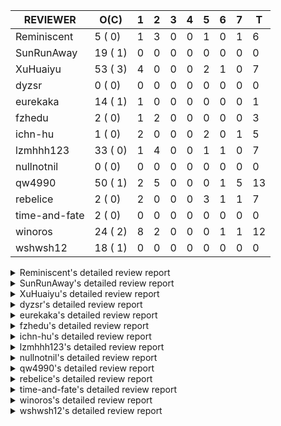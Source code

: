 |   REVIEWER    |  O(C)   | 1 | 2 | 3 | 4 | 5 | 6 | 7 | T  |
|---------------|---------|---|---|---|---|---|---|---|----|
| Reminiscent   |  5 ( 0) | 1 | 3 | 0 | 0 | 1 | 0 | 1 |  6 |
| SunRunAway    | 19 ( 1) | 0 | 0 | 0 | 0 | 0 | 0 | 0 |  0 |
| XuHuaiyu      | 53 ( 3) | 4 | 0 | 0 | 0 | 2 | 1 | 0 |  7 |
| dyzsr         |  0 ( 0) | 0 | 0 | 0 | 0 | 0 | 0 | 0 |  0 |
| eurekaka      | 14 ( 1) | 1 | 0 | 0 | 0 | 0 | 0 | 0 |  1 |
| fzhedu        |  2 ( 0) | 1 | 2 | 0 | 0 | 0 | 0 | 0 |  3 |
| ichn-hu       |  1 ( 0) | 2 | 0 | 0 | 0 | 2 | 0 | 1 |  5 |
| lzmhhh123     | 33 ( 0) | 1 | 4 | 0 | 0 | 1 | 1 | 0 |  7 |
| nullnotnil    |  0 ( 0) | 0 | 0 | 0 | 0 | 0 | 0 | 0 |  0 |
| qw4990        | 50 ( 1) | 2 | 5 | 0 | 0 | 0 | 1 | 5 | 13 |
| rebelice      |  2 ( 0) | 2 | 0 | 0 | 0 | 3 | 1 | 1 |  7 |
| time-and-fate |  2 ( 0) | 0 | 0 | 0 | 0 | 0 | 0 | 0 |  0 |
| winoros       | 24 ( 2) | 8 | 2 | 0 | 0 | 0 | 1 | 1 | 12 |
| wshwsh12      | 18 ( 1) | 0 | 0 | 0 | 0 | 0 | 0 | 0 |  0 |


<details> 
  <summary>Reminiscent's detailed review report</summary> 

## To Be Reviewed

|    REPO    |                                                                        PR                                                                        | C | LASTED |
|------------|--------------------------------------------------------------------------------------------------------------------------------------------------|---|--------|
| tidb/21896 | [planner: fix union doesn't handle collate correctly (#21854)](https://github.com/pingcap/tidb/pull/21896)                                       |   | 71d19h |
| tidb/22354 | [planner: do not cache prepared plan if optimization depends on mutable constant (#22349)](https://github.com/pingcap/tidb/pull/22354)           |   | 49d23h |
| tidb/22918 | [sessionctx: add optimization-time and wait-TS-time into the slow log (#17869)](https://github.com/pingcap/tidb/pull/22918)                      |   | 6d16h  |
| tidb/22938 | [planner: fix range partition prune bug for IN expr (#22894)](https://github.com/pingcap/tidb/pull/22938)                                        |   | 5d18h  |
| tidb/23050 | [statistics: forbid global-stats in stats-ver1 and make analyze options take effect in global-stats](https://github.com/pingcap/tidb/pull/23050) |   | 17h    |


## Reviewed in Last 7 Days

|    REPO     |                                                              PR                                                               | C | D |   R    |
|-------------|-------------------------------------------------------------------------------------------------------------------------------|---|---|--------|
| tidb/23023  | [statistics: support dropping partition/global level statistics](https://github.com/pingcap/tidb/pull/23023)                  |   | 1 | 1d0h   |
| parser/1177 | [statistics: add a new syntax to support dropping statistics of partitions](https://github.com/pingcap/parser/pull/1177)      |   | 2 | 0h     |
| tidb/22625  | [planner, statistics: allow (auto) analyze single partition in dynamic-only mode](https://github.com/pingcap/tidb/pull/22625) |   | 2 | 30d20h |
| tidb/23016  | [statistics: add static partition prune mode checks](https://github.com/pingcap/tidb/pull/23016)                              |   | 2 | 2h     |
| tidb/22948  | [statistics: add more tests to check accurateness of global-stats](https://github.com/pingcap/tidb/pull/22948)                |   | 5 | 17h    |
| tidb/22911  | [statistics: make dump/load/show-stats be compatible with global-stats](https://github.com/pingcap/tidb/pull/22911)           |   | 7 | 1h     |


</details> 


<details> 
  <summary>SunRunAway's detailed review report</summary> 

## To Be Reviewed

|    REPO    |                                                                  PR                                                                   | C | LASTED  |
|------------|---------------------------------------------------------------------------------------------------------------------------------------|---|---------|
| tidb/19178 | [executor: Refactor probe channel](https://github.com/pingcap/tidb/pull/19178)                                                        |   | 201d16h |
| tidb/19347 | [executor: support new syntax `create/drop binding for digest` for tidb dashboard usage](https://github.com/pingcap/tidb/pull/19347)  |   | 193d23h |
| tidb/19807 | [executor: parallel evaluation for hash aggregate distinct](https://github.com/pingcap/tidb/pull/19807)                               |   | 179d10h |
| tidb/19900 | [executor: enable inline projection for sort&topN](https://github.com/pingcap/tidb/pull/19900)                                        | Y | 174d18h |
| tidb/20140 | [expressions: Support `bin-to-uuid` and `uuid-to-bin`](https://github.com/pingcap/tidb/pull/20140)                                    |   | 161d22h |
| tidb/20220 | [*: new secondary index value format](https://github.com/pingcap/tidb/pull/20220)                                                     |   | 158d16h |
| tidb/20765 | [planner: support stable result mode](https://github.com/pingcap/tidb/pull/20765)                                                     |   | 120d17h |
| tidb/21207 | [planner: fix the inappropriate out-of-range range estimation rule](https://github.com/pingcap/tidb/pull/21207)                       |   | 99d19h  |
| tidb/21277 | [executor: fix split table with large integers](https://github.com/pingcap/tidb/pull/21277)                                           |   | 97d19h  |
| tidb/21834 | [planner: enhanced index range calculation plan](https://github.com/pingcap/tidb/pull/21834)                                          |   | 76d18h  |
| tidb/21876 | [planner: bypass the DNF restriction if index merge hint is specified (#20799)](https://github.com/pingcap/tidb/pull/21876)           |   | 74d19h  |
| tidb/21878 | [planner: do not push down lock to pointGet/bacthPointGet when selection exists](https://github.com/pingcap/tidb/pull/21878)          |   | 74d18h  |
| tidb/21956 | [planner/preprocessor: disallow into-outfile clause in some place](https://github.com/pingcap/tidb/pull/21956)                        |   | 69d23h  |
| tidb/22026 | [expression: separated arithmeticPlusIntSig](https://github.com/pingcap/tidb/pull/22026)                                              |   | 67d20h  |
| tidb/22114 | [test: fix globalkilltest (#21987)](https://github.com/pingcap/tidb/pull/22114)                                                       |   | 62d12h  |
| tidb/22181 | [planner, expression: fix error when using IN combined with subquery (#22080)](https://github.com/pingcap/tidb/pull/22181)            |   | 56d17h  |
| tidb/22217 | [*: rewrite origin SQL with default DB for SQL bindings (#21275)](https://github.com/pingcap/tidb/pull/22217)                         |   | 55d17h  |
| tidb/22365 | [planner: check index valid while forUpdateRead (#22152)](https://github.com/pingcap/tidb/pull/22365)                                 |   | 49d19h  |
| tidb/22379 | [[experiment] executor: allow aggregation to spill disk when running out of memory quota](https://github.com/pingcap/tidb/pull/22379) |   | 48d19h  |


## Reviewed in Last 7 Days

| REPO | PR | C | D | R |
|------|----|---|---|---|


</details> 


<details> 
  <summary>XuHuaiyu's detailed review report</summary> 

## To Be Reviewed

|     REPO     |                                                                              PR                                                                              | C | LASTED  |
|--------------|--------------------------------------------------------------------------------------------------------------------------------------------------------------|---|---------|
| docs-cn/5619 | [Update data-type-date-and-time.md](https://github.com/pingcap/docs-cn/pull/5619)                                                                            |   | 4d15h   |
| tidb/19900   | [executor: enable inline projection for sort&topN](https://github.com/pingcap/tidb/pull/19900)                                                               | Y | 174d18h |
| docs-cn/5620 | [Add details for Hexadecimal Literals](https://github.com/pingcap/docs-cn/pull/5620)                                                                         |   | 4d15h   |
| tidb/19957   | [executor: add builtin aggregate function `json_arrayagg`](https://github.com/pingcap/tidb/pull/19957)                                                       | Y | 172d13h |
| tidb/20040   | [planner, expression: take NullFlag into consideration when optimize the `int non-const` <cmp > `non-int const`](https://github.com/pingcap/tidb/pull/20040) | Y | 167d13h |
| tidb/20140   | [expressions: Support `bin-to-uuid` and `uuid-to-bin`](https://github.com/pingcap/tidb/pull/20140)                                                           |   | 161d22h |
| tidb/20311   | [expression: fix overflow error when convert bit to int64 (#20266)](https://github.com/pingcap/tidb/pull/20311)                                              |   | 153d21h |
| tidb/20790   | [collation: add pinyin collation for chinese charset support](https://github.com/pingcap/tidb/pull/20790)                                                    |   | 119d20h |
| tidb/20905   | [planner: fix statement-optimize not work in `TryFastPlan`](https://github.com/pingcap/tidb/pull/20905)                                                      |   | 116d17h |
| tidb/20972   | [expression: POC implementation of Vitess hashing algorithm.](https://github.com/pingcap/tidb/pull/20972)                                                    |   | 112d0h  |
| tidb/21064   | [planner, executor: fix cast not check error](https://github.com/pingcap/tidb/pull/21064)                                                                    |   | 107d8h  |
| tidb/21149   | [executor:Add runtime stat for IndexMergeReaderExecutor (#20653)](https://github.com/pingcap/tidb/pull/21149)                                                |   | 103d14h |
| tidb/21228   | [executor: return the result immediately when combining LIMIT row_count with DISTINCT](https://github.com/pingcap/tidb/pull/21228)                           |   | 99d13h  |
| tidb/21304   | [executor: Add the HashAggExec runtime information (#20577)](https://github.com/pingcap/tidb/pull/21304)                                                     |   | 97d12h  |
| tidb/21334   | [*: make rollback work on user-defined variables](https://github.com/pingcap/tidb/pull/21334)                                                                |   | 96d14h  |
| tidb/21340   | [executor: initialize expensive query handler on domain creation](https://github.com/pingcap/tidb/pull/21340)                                                |   | 95d23h  |
| tidb/21476   | [planner: check for decimal format in cast expr (#20836)](https://github.com/pingcap/tidb/pull/21476)                                                        |   | 89d15h  |
| tidb/21536   | [executor: add slow-log file meta cache to avoid repeat read file meta information](https://github.com/pingcap/tidb/pull/21536)                              |   | 85d14h  |
| tidb/21564   | [ddl: fix Incorrect behavior of NO_ZERO_DATE when altering table](https://github.com/pingcap/tidb/pull/21564)                                                |   | 84d15h  |
| tidb/21853   | [expression: fix compatibility behaviors in time_format with MySQL (#21559)](https://github.com/pingcap/tidb/pull/21853)                                     |   | 75d18h  |
| tidb/21896   | [planner: fix union doesn't handle collate correctly (#21854)](https://github.com/pingcap/tidb/pull/21896)                                                   |   | 71d19h  |
| tidb/22131   | [privilege: remove leading and trailing space when create user and role](https://github.com/pingcap/tidb/pull/22131)                                         |   | 61d19h  |
| tidb/22149   | [session: set process info before building plan (#22101)](https://github.com/pingcap/tidb/pull/22149)                                                        |   | 57d19h  |
| tidb/22163   | [expression: separated arithmeticMinusIntSig](https://github.com/pingcap/tidb/pull/22163)                                                                    |   | 57d13h  |
| tidb/22186   | [executor: fix select into outfile with year type column has no data (#22175)](https://github.com/pingcap/tidb/pull/22186)                                   |   | 56d16h  |
| tidb/22294   | [planner, table: optimize the list partition pruner for range query](https://github.com/pingcap/tidb/pull/22294)                                             |   | 53d20h  |
| tidb/22307   | [ddl: fix update can see columns not public](https://github.com/pingcap/tidb/pull/22307)                                                                     |   | 53d15h  |
| tidb/22381   | [planner: check schema stale for plan cache when forUpdateRead](https://github.com/pingcap/tidb/pull/22381)                                                  |   | 48d14h  |
| tidb/22616   | [expression: from_unixtime accept 64-bit integers](https://github.com/pingcap/tidb/pull/22616)                                                               |   | 32d23h  |
| tidb/22617   | [metrics: fix wrong bucket name of coprocessor cache (#22454)](https://github.com/pingcap/tidb/pull/22617)                                                   |   | 32d23h  |
| tidb/22624   | [ planner: not pruning column used by union scan condition (#21640)](https://github.com/pingcap/tidb/pull/22624)                                             |   | 32d16h  |
| tidb/22631   | [executor: refine window processor](https://github.com/pingcap/tidb/pull/22631)                                                                              |   | 30d22h  |
| tidb/22640   | [*: refactor ExecuteInternal to return single resultset (#22546)](https://github.com/pingcap/tidb/pull/22640)                                                |   | 29d20h  |
| tidb/22696   | [expression: enable arithmetic Mod push down](https://github.com/pingcap/tidb/pull/22696)                                                                    |   | 27d17h  |
| tidb/22711   | [executor: Fix inline schema name](https://github.com/pingcap/tidb/pull/22711)                                                                               |   | 27d11h  |
| tidb/22722   | [planner, errno: make error code of ErrMixOfGroupFuncAndFields consistent with MySQL](https://github.com/pingcap/tidb/pull/22722)                            |   | 26d20h  |
| tidb/22736   | [executor: fix load data losing connection when batch_dml_size is set (#22724)](https://github.com/pingcap/tidb/pull/22736)                                  |   | 25d23h  |
| tidb/22786   | [config: deprecate some configs of `tikv-client.copr-cache`](https://github.com/pingcap/tidb/pull/22786)                                                     |   | 12d18h  |
| tidb/22814   | [expression: fix enum and set type expression in where clause (#22785)](https://github.com/pingcap/tidb/pull/22814)                                          |   | 11d19h  |
| tidb/22815   | [expression: fix enum and set type expression in where clause (#22785)](https://github.com/pingcap/tidb/pull/22815)                                          |   | 11d19h  |
| tidb/22832   | [expression: push down EXTRACT to TiFlash](https://github.com/pingcap/tidb/pull/22832)                                                                       |   | 11d1h   |
| tidb/22844   | [expression: do not adjust int when it is null and compared year (#22821)](https://github.com/pingcap/tidb/pull/22844)                                       |   | 10d19h  |
| tidb/22886   | [*: rename tidb_enable_tiflash_fallback_tikv to tidb_enable_engine_fallback](https://github.com/pingcap/tidb/pull/22886)                                     |   | 7d19h   |
| tidb/22914   | [partition: fix hash partition with not between condition get wrong result](https://github.com/pingcap/tidb/pull/22914)                                      |   | 6d17h   |
| tidb/22965   | [executor: introduce setWithMemoryUsage to track set memory in AggExec.](https://github.com/pingcap/tidb/pull/22965)                                         |   | 4d22h   |
| tidb/22971   | [Privileges: fix delete privilege check wrongly](https://github.com/pingcap/tidb/pull/22971)                                                                 |   | 4d19h   |
| tidb/22976   | [kv/union_store:remove tableinfo from union_store](https://github.com/pingcap/tidb/pull/22976)                                                               |   | 4d17h   |
| tidb/22989   | [distsql: fix err check](https://github.com/pingcap/tidb/pull/22989)                                                                                         |   | 3d0h    |
| tidb/22992   | [expression: fix err check](https://github.com/pingcap/tidb/pull/22992)                                                                                      |   | 3d0h    |
| tidb/23012   | [WIP: executor: fix affected rows of creating database and dropping database](https://github.com/pingcap/tidb/pull/23012)                                    |   | 2d16h   |
| tidb/23026   | [ddl: fix the create view clause will be restored with charset prefix](https://github.com/pingcap/tidb/pull/23026)                                           |   | 1d17h   |
| tidb/23045   | [*: fix a bug that collation is not handle for text type](https://github.com/pingcap/tidb/pull/23045)                                                        |   | 19h     |
| tidb/23056   | [MPP: Kill mpp queries](https://github.com/pingcap/tidb/pull/23056)                                                                                          |   | 12h     |


## Reviewed in Last 7 Days

|    REPO    |                                                       PR                                                        | C | D |   R    |
|------------|-----------------------------------------------------------------------------------------------------------------|---|---|--------|
| tidb/23024 | [executor: make the memory tracker of Jsonobjectagg more accurate](https://github.com/pingcap/tidb/pull/23024)  |   | 1 | 1d15h  |
| tidb/23034 | [executor: make the memory tracker of groupConcat more accurate.](https://github.com/pingcap/tidb/pull/23034)   |   | 1 | 1d13h  |
| tidb/22962 | [executor: track partialResultMap in unparalleled aggreagte.](https://github.com/pingcap/tidb/pull/22962)       |   | 1 | 4d3h   |
| tidb/22903 | [docs/design: update template](https://github.com/pingcap/tidb/pull/22903)                                      |   | 1 | 6d15h  |
| tidb/22507 | [types: fix the bug about the wrong query result for decimal type ](https://github.com/pingcap/tidb/pull/22507) |   | 5 | 32d3h  |
| tidb/22426 | [expression: fix bugs in builtinfunction ArithmeticMinusInt logic](https://github.com/pingcap/tidb/pull/22426)  |   | 5 | 38d17h |
| tidb/22912 | [executor: reduce useless memory allocation in min/max aggregate](https://github.com/pingcap/tidb/pull/22912)   |   | 6 | 20h    |


</details> 


<details> 
  <summary>dyzsr's detailed review report</summary> 

## To Be Reviewed

| REPO | PR | C | LASTED |
|------|----|---|--------|


## Reviewed in Last 7 Days

| REPO | PR | C | D | R |
|------|----|---|---|---|


</details> 


<details> 
  <summary>eurekaka's detailed review report</summary> 

## To Be Reviewed

|    REPO    |                                                                   PR                                                                   | C | LASTED  |
|------------|----------------------------------------------------------------------------------------------------------------------------------------|---|---------|
| tidb/19347 | [executor: support new syntax `create/drop binding for digest` for tidb dashboard usage](https://github.com/pingcap/tidb/pull/19347)   |   | 193d23h |
| tidb/20877 | [statistics: collect index usage information](https://github.com/pingcap/tidb/pull/20877)                                              |   | 117d16h |
| tidb/21444 | [planner: ignore anonymous index while tiflash replica is available](https://github.com/pingcap/tidb/pull/21444)                       |   | 90d12h  |
| tidb/21994 | [range: fix overflow value access index ](https://github.com/pingcap/tidb/pull/21994)                                                  |   | 68d22h  |
| tidb/22342 | [session: fix two cases when updating bind info (#22338)](https://github.com/pingcap/tidb/pull/22342)                                  |   | 50d18h  |
| tidb/22354 | [planner: do not cache prepared plan if optimization depends on mutable constant (#22349)](https://github.com/pingcap/tidb/pull/22354) |   | 49d23h  |
| tidb/22369 | [session: fix the duplicate binding case when updating bind info (#22367)](https://github.com/pingcap/tidb/pull/22369)                 |   | 49d17h  |
| tidb/22416 | [core: fix subQuery at projection in only_full_group](https://github.com/pingcap/tidb/pull/22416)                                      | Y | 45d11h  |
| tidb/22559 | [planner: split test data from test cases in cbo_test.go](https://github.com/pingcap/tidb/pull/22559)                                  |   | 34d19h  |
| tidb/22733 | [bindinfo: use new sql apis (#22653)](https://github.com/pingcap/tidb/pull/22733)                                                      |   | 26d15h  |
| tidb/22778 | [*: add support for dynamic privileges](https://github.com/pingcap/tidb/pull/22778)                                                    |   | 14d7h   |
| tidb/22953 | [planner: fix query range partition table got wrong result and TiDB panic](https://github.com/pingcap/tidb/pull/22953)                 |   | 5d14h   |
| tidb/22985 | [bindinfo: fix error check](https://github.com/pingcap/tidb/pull/22985)                                                                |   | 3d1h    |
| tidb/23041 | [util: remove unused code](https://github.com/pingcap/tidb/pull/23041)                                                                 |   | 1d9h    |


## Reviewed in Last 7 Days

|    REPO    |                                                             PR                                                             | C | D | R  |
|------------|----------------------------------------------------------------------------------------------------------------------------|---|---|----|
| tidb/23047 | [planner, expression: fix error when using IN combined with subquery (#22080)](https://github.com/pingcap/tidb/pull/23047) |   | 1 | 0h |


</details> 


<details> 
  <summary>fzhedu's detailed review report</summary> 

## To Be Reviewed

|    REPO    |                                                  PR                                                   | C | LASTED |
|------------|-------------------------------------------------------------------------------------------------------|---|--------|
| tidb/22662 | [planner/core: let mpp support partition tables](https://github.com/pingcap/tidb/pull/22662)          |   | 28d18h |
| tidb/22845 | [planner: fix bug of mpp wrongly set schema of exchanger](https://github.com/pingcap/tidb/pull/22845) |   | 10d17h |


## Reviewed in Last 7 Days

|    REPO    |                                                                  PR                                                                   | C | D |   R   |
|------------|---------------------------------------------------------------------------------------------------------------------------------------|---|---|-------|
| tidb/22803 | [store/mockstore/unistore: refine and add more mpp tests](https://github.com/pingcap/tidb/pull/22803)                                 |   | 1 | 11d9h |
| tics/1342  | [Add background task to detect && cancel hanging MPP query](https://github.com/pingcap/tics/pull/1342)                                |   | 2 | 48d2h |
| tidb/23020 | [expression: Add warning info for exprs that can not be pushed to storage layer (#22713)](https://github.com/pingcap/tidb/pull/23020) |   | 2 | 0h    |


</details> 


<details> 
  <summary>ichn-hu's detailed review report</summary> 

## To Be Reviewed

|    REPO    |                                                            PR                                                            | C | LASTED |
|------------|--------------------------------------------------------------------------------------------------------------------------|---|--------|
| tidb/21853 | [expression: fix compatibility behaviors in time_format with MySQL (#21559)](https://github.com/pingcap/tidb/pull/21853) |   | 75d18h |


## Reviewed in Last 7 Days

|    REPO    |                                                          PR                                                          | C | D |  R   |
|------------|----------------------------------------------------------------------------------------------------------------------|---|---|------|
| tidb/23034 | [executor: make the memory tracker of groupConcat more accurate.](https://github.com/pingcap/tidb/pull/23034)        |   | 1 | 23h  |
| tidb/23024 | [executor: make the memory tracker of Jsonobjectagg more accurate](https://github.com/pingcap/tidb/pull/23024)       |   | 1 | 1d1h |
| tidb/22965 | [executor: introduce setWithMemoryUsage to track set memory in AggExec.](https://github.com/pingcap/tidb/pull/22965) |   | 5 | 5h   |
| tidb/22962 | [executor: track partialResultMap in unparalleled aggreagte.](https://github.com/pingcap/tidb/pull/22962)            |   | 5 | 5h   |
| tidb/22912 | [executor: reduce useless memory allocation in min/max aggregate](https://github.com/pingcap/tidb/pull/22912)        |   | 7 | 3h   |


</details> 


<details> 
  <summary>lzmhhh123's detailed review report</summary> 

## To Be Reviewed

|    REPO    |                                                                             PR                                                                              | C | LASTED  |
|------------|-------------------------------------------------------------------------------------------------------------------------------------------------------------|---|---------|
| tidb/19347 | [executor: support new syntax `create/drop binding for digest` for tidb dashboard usage](https://github.com/pingcap/tidb/pull/19347)                        |   | 193d23h |
| tidb/20444 | [expression: add json_merge_patch](https://github.com/pingcap/tidb/pull/20444)                                                                              |   | 139d21h |
| tidb/20465 | [expression: add uuidShortFunction](https://github.com/pingcap/tidb/pull/20465)                                                                             |   | 138d19h |
| tidb/20642 | [executor: modify admin executors to support partitioned table with global index](https://github.com/pingcap/tidb/pull/20642)                               |   | 127d15h |
| tidb/20903 | [planner: fix confused and unnecessary double-projection in plans.](https://github.com/pingcap/tidb/pull/20903)                                             |   | 116d17h |
| tidb/21018 | [planner: don't push down null sensitive join conditions (#19620)](https://github.com/pingcap/tidb/pull/21018)                                              |   | 110d16h |
| tidb/21195 | [brie: integrate lightning to suport IMPORT statement](https://github.com/pingcap/tidb/pull/21195)                                                          |   | 99d22h  |
| tidb/21334 | [*: make rollback work on user-defined variables](https://github.com/pingcap/tidb/pull/21334)                                                               |   | 96d14h  |
| tidb/21347 | [session: make rollback work on global variables](https://github.com/pingcap/tidb/pull/21347)                                                               |   | 95d19h  |
| tidb/21401 | [expression: incompatibility with MySQL for ADDTIME()](https://github.com/pingcap/tidb/pull/21401)                                                          |   | 92d11h  |
| tidb/21444 | [planner: ignore anonymous index while tiflash replica is available](https://github.com/pingcap/tidb/pull/21444)                                            |   | 90d12h  |
| tidb/21487 | [*: ensure TABLE statement works](https://github.com/pingcap/tidb/pull/21487)                                                                               |   | 89d4h   |
| tidb/21641 | [executor: Fix pessimistic lock doesn't work on the partition table for subquery/joins](https://github.com/pingcap/tidb/pull/21641)                         |   | 82d18h  |
| tidb/21651 | [planner: allow filter condition pushing down to IndexScan for prefix index](https://github.com/pingcap/tidb/pull/21651)                                    |   | 82d13h  |
| tidb/22126 | [*: add `sys` schema, `sys.SCHEMA_UNUSED_INDEXES` view and `sys.SCHEMA_INDEX_USAGE` view](https://github.com/pingcap/tidb/pull/22126)                       |   | 61d19h  |
| tidb/22149 | [session: set process info before building plan (#22101)](https://github.com/pingcap/tidb/pull/22149)                                                       |   | 57d19h  |
| tidb/22188 | [planner: do not use indexMerge when the path only use a single index (#22168)](https://github.com/pingcap/tidb/pull/22188)                                 |   | 56d13h  |
| tidb/22361 | [table: fix insert into _tidb_rowid panic and rebase it if needed (#22062)](https://github.com/pingcap/tidb/pull/22361)                                     |   | 49d20h  |
| tidb/22372 | [executor: fix SelectForUpdate in decorrelated subquery under pessimistic mode](https://github.com/pingcap/tidb/pull/22372)                                 |   | 49d9h   |
| tidb/22478 | [planner, executor: fix query partition table with global unique index get wrong result](https://github.com/pingcap/tidb/pull/22478)                        |   | 40d13h  |
| tidb/22631 | [executor: refine window processor](https://github.com/pingcap/tidb/pull/22631)                                                                             |   | 30d22h  |
| tidb/22662 | [planner/core: let mpp support partition tables](https://github.com/pingcap/tidb/pull/22662)                                                                |   | 28d18h  |
| tidb/22699 | [brie: add error info column and history backup/restore info in sql](https://github.com/pingcap/tidb/pull/22699)                                            |   | 27d16h  |
| tidb/22714 | [executor: add close recordSet in executor](https://github.com/pingcap/tidb/pull/22714)                                                                     |   | 26d23h  |
| tidb/22812 | [ executor: add new format specifier(%# %@ %.) for str_to_date expression (#22790)](https://github.com/pingcap/tidb/pull/22812)                             |   | 11d19h  |
| tidb/22834 | [executor, server: load_data.go is changed and add unit test](https://github.com/pingcap/tidb/pull/22834)                                                   |   | 11d0h   |
| tidb/22857 | [store: move mockstore/mocktikv to tikv/mockstore/mocktikv](https://github.com/pingcap/tidb/pull/22857)                                                     |   | 9d20h   |
| tidb/22910 | [util: optimize the performance of restore with db](https://github.com/pingcap/tidb/pull/22910)                                                             |   | 6d19h   |
| tidb/22974 | [parser: update parser to fix sql restore bug used in create view](https://github.com/pingcap/tidb/pull/22974)                                              |   | 4d17h   |
| tidb/22992 | [expression: fix err check](https://github.com/pingcap/tidb/pull/22992)                                                                                     |   | 3d0h    |
| tidb/23001 | [statistics: fix err check](https://github.com/pingcap/tidb/pull/23001)                                                                                     |   | 3d0h    |
| tidb/23022 | [executor: create PipelinedWindowExec based on current implementation and modify the windowProcessor interface](https://github.com/pingcap/tidb/pull/23022) |   | 1d18h   |
| tidb/23049 | [statistics: add more test cases for global-level stats](https://github.com/pingcap/tidb/pull/23049)                                                        |   | 18h     |


## Reviewed in Last 7 Days

|     REPO     |                                                                PR                                                                | C | D |   R   |
|--------------|----------------------------------------------------------------------------------------------------------------------------------|---|---|-------|
| tidb/22965   | [executor: introduce setWithMemoryUsage to track set memory in AggExec.](https://github.com/pingcap/tidb/pull/22965)             |   | 1 | 4d6h  |
| tidb/22980   | [planner: choose non-prefix column when both index key and handle have the same one](https://github.com/pingcap/tidb/pull/22980) |   | 2 | 2d18h |
| docs-cn/5561 | [Add sql optimization-related docs to toc](https://github.com/pingcap/docs-cn/pull/5561)                                         |   | 2 | 6d20h |
| tidb/22991   | [executor: fix err check](https://github.com/pingcap/tidb/pull/22991)                                                            |   | 2 | 1d5h  |
| tidb/22940   | [planner: enable column pruning for common handle](https://github.com/pingcap/tidb/pull/22940)                                   |   | 2 | 3d22h |
| tidb/22959   | [planner, executor: reset NotNullFlag when merge schema for join (#22955)](https://github.com/pingcap/tidb/pull/22959)           |   | 5 | 11h   |
| tidb/22955   | [planner, executor: reset NotNullFlag when merge schema for join](https://github.com/pingcap/tidb/pull/22955)                    |   | 6 | 0h    |


</details> 


<details> 
  <summary>nullnotnil's detailed review report</summary> 

## To Be Reviewed

| REPO | PR | C | LASTED |
|------|----|---|--------|


## Reviewed in Last 7 Days

| REPO | PR | C | D | R |
|------|----|---|---|---|


</details> 


<details> 
  <summary>qw4990's detailed review report</summary> 

## To Be Reviewed

|     REPO     |                                                                             PR                                                                              | C | LASTED  |
|--------------|-------------------------------------------------------------------------------------------------------------------------------------------------------------|---|---------|
| docs-cn/5484 | [system variable: add tidb_enable_engine_fallback](https://github.com/pingcap/docs-cn/pull/5484)                                                            |   | 27d17h  |
| tidb/19029   | [types: fix unexpected NOT_NULL flags](https://github.com/pingcap/tidb/pull/19029)                                                                          |   | 208d22h |
| docs-cn/5561 | [Add sql optimization-related docs to toc](https://github.com/pingcap/docs-cn/pull/5561)                                                                    |   | 8d15h   |
| tidb/20708   | [*: separate auto_increment ID allocator from _tidb_rowid allocator](https://github.com/pingcap/tidb/pull/20708)                                            |   | 124d20h |
| tidb/20969   | [executor: Improve the performance of appending not fixed columns](https://github.com/pingcap/tidb/pull/20969)                                              |   | 112d9h  |
| tidb/20972   | [expression: POC implementation of Vitess hashing algorithm.](https://github.com/pingcap/tidb/pull/20972)                                                   |   | 112d0h  |
| tidb/21018   | [planner: don't push down null sensitive join conditions (#19620)](https://github.com/pingcap/tidb/pull/21018)                                              |   | 110d16h |
| tidb/21149   | [executor:Add runtime stat for IndexMergeReaderExecutor (#20653)](https://github.com/pingcap/tidb/pull/21149)                                               |   | 103d14h |
| tidb/21304   | [executor: Add the HashAggExec runtime information (#20577)](https://github.com/pingcap/tidb/pull/21304)                                                    |   | 97d12h  |
| tidb/21318   | [planner, expression: use the range of column types to simplify expressions](https://github.com/pingcap/tidb/pull/21318)                                    |   | 96d18h  |
| tidb/21401   | [expression: incompatibility with MySQL for ADDTIME()](https://github.com/pingcap/tidb/pull/21401)                                                          |   | 92d11h  |
| tidb/21476   | [planner: check for decimal format in cast expr (#20836)](https://github.com/pingcap/tidb/pull/21476)                                                       |   | 89d15h  |
| tidb/21508   | [execution: fix dayofweek('0000-00-00') behavior](https://github.com/pingcap/tidb/pull/21508)                                                               |   | 88d9h   |
| tidb/21876   | [planner: bypass the DNF restriction if index merge hint is specified (#20799)](https://github.com/pingcap/tidb/pull/21876)                                 |   | 74d19h  |
| tidb/21887   | [types: support %X %V %W formats for STR_TO_DATE()](https://github.com/pingcap/tidb/pull/21887)                                                             |   | 73d11h  |
| tidb/21930   | [planner: propagate NDV of column groups across plan nodes (#17854)](https://github.com/pingcap/tidb/pull/21930)                                            |   | 70d18h  |
| tidb/21954   | [planner/cascades: add rule `PushSelDownApply`](https://github.com/pingcap/tidb/pull/21954)                                                                 |   | 69d23h  |
| tidb/22090   | [planner: push aggregation operators down to projection and union by default](https://github.com/pingcap/tidb/pull/22090)                                   |   | 62d22h  |
| tidb/22146   | [executor: forbid SFU on view](https://github.com/pingcap/tidb/pull/22146)                                                                                  |   | 57d21h  |
| tidb/22217   | [*: rewrite origin SQL with default DB for SQL bindings (#21275)](https://github.com/pingcap/tidb/pull/22217)                                               |   | 55d17h  |
| tidb/22234   | [executor, planner: ON DUPLICATE UPDATE can refer to un-project col (#14412)](https://github.com/pingcap/tidb/pull/22234)                                   |   | 55d15h  |
| tidb/22261   | [time: fix parse datetime won't truncate the reluctant string (#22232)](https://github.com/pingcap/tidb/pull/22261)                                         |   | 54d19h  |
| tidb/22307   | [ddl: fix update can see columns not public](https://github.com/pingcap/tidb/pull/22307)                                                                    |   | 53d15h  |
| tidb/22342   | [session: fix two cases when updating bind info (#22338)](https://github.com/pingcap/tidb/pull/22342)                                                       |   | 50d18h  |
| tidb/22369   | [session: fix the duplicate binding case when updating bind info (#22367)](https://github.com/pingcap/tidb/pull/22369)                                      |   | 49d17h  |
| tidb/22374   | [expression: separated arithmeticIntDivideSig](https://github.com/pingcap/tidb/pull/22374)                                                                  |   | 49d0h   |
| tidb/22415   | [ddl: refactor placement package](https://github.com/pingcap/tidb/pull/22415)                                                                               |   | 45d17h  |
| tidb/22471   | [ddl, executor: fix creating unique index without partition column error when enable-global-index is true](https://github.com/pingcap/tidb/pull/22471)      |   | 40d17h  |
| tidb/22507   | [types: fix the bug about the wrong query result for decimal type ](https://github.com/pingcap/tidb/pull/22507)                                             |   | 36d23h  |
| tidb/22541   | [expression: Support builtin function SOUNDEX](https://github.com/pingcap/tidb/pull/22541)                                                                  |   | 35d9h   |
| tidb/22559   | [planner: split test data from test cases in cbo_test.go](https://github.com/pingcap/tidb/pull/22559)                                                       |   | 34d19h  |
| tidb/22565   | [statistics: fix panic occurs when stats cache inconsistency (#22465)](https://github.com/pingcap/tidb/pull/22565)                                          | Y | 34d17h  |
| tidb/22733   | [bindinfo: use new sql apis (#22653)](https://github.com/pingcap/tidb/pull/22733)                                                                           |   | 26d15h  |
| tidb/22760   | [expression: fix wrong error info](https://github.com/pingcap/tidb/pull/22760)                                                                              |   | 23d0h   |
| tidb/22778   | [*: add support for dynamic privileges](https://github.com/pingcap/tidb/pull/22778)                                                                         |   | 14d7h   |
| tidb/22814   | [expression: fix enum and set type expression in where clause (#22785)](https://github.com/pingcap/tidb/pull/22814)                                         |   | 11d19h  |
| tidb/22815   | [expression: fix enum and set type expression in where clause (#22785)](https://github.com/pingcap/tidb/pull/22815)                                         |   | 11d19h  |
| tidb/22862   | [brie: fix the problem that ddl restored by BR via SQL is not replicated to downstream](https://github.com/pingcap/tidb/pull/22862)                         |   | 8d22h   |
| tidb/22869   | [executor: fix cast function will ignore tht error for point-get key construction](https://github.com/pingcap/tidb/pull/22869)                              |   | 8d16h   |
| tidb/22886   | [*: rename tidb_enable_tiflash_fallback_tikv to tidb_enable_engine_fallback](https://github.com/pingcap/tidb/pull/22886)                                    |   | 7d19h   |
| tidb/22915   | [planner: build correct MaxOneRow info from multi-column conditions](https://github.com/pingcap/tidb/pull/22915)                                            |   | 6d17h   |
| tidb/22923   | [expression: correct constant propagation for collation (#22666)](https://github.com/pingcap/tidb/pull/22923)                                               |   | 6d14h   |
| tidb/22924   | [planner: fix wrong index merge selection (#22825)](https://github.com/pingcap/tidb/pull/22924)                                                             |   | 6d13h   |
| tidb/22926   | [expression: add overflow check in multiplyInt](https://github.com/pingcap/tidb/pull/22926)                                                                 |   | 6d13h   |
| tidb/22938   | [planner: fix range partition prune bug for IN expr (#22894)](https://github.com/pingcap/tidb/pull/22938)                                                   |   | 5d18h   |
| tidb/22984   | [executor: fix logging format of prepared statements (#16062)](https://github.com/pingcap/tidb/pull/22984)                                                  |   | 3d10h   |
| tidb/23008   | [types: fix err check](https://github.com/pingcap/tidb/pull/23008)                                                                                          |   | 3d0h    |
| tidb/23022   | [executor: create PipelinedWindowExec based on current implementation and modify the windowProcessor interface](https://github.com/pingcap/tidb/pull/23022) |   | 1d18h   |
| tidb/23052   | [*: support `show stats_extended` to inspect extended stats cache](https://github.com/pingcap/tidb/pull/23052)                                              |   | 14h     |
| tidb/23057   | [statistics: fix the correlation estimation for version 2](https://github.com/pingcap/tidb/pull/23057)                                                      |   | 8h      |


## Reviewed in Last 7 Days

|      REPO      |                                                              PR                                                               | C | D |   R    |
|----------------|-------------------------------------------------------------------------------------------------------------------------------|---|---|--------|
| tidb/22662     | [planner/core: let mpp support partition tables](https://github.com/pingcap/tidb/pull/22662)                                  |   | 1 | 28d3h  |
| tidb/23049     | [statistics: add more test cases for global-level stats](https://github.com/pingcap/tidb/pull/23049)                          |   | 1 | 3h     |
| tidb/22625     | [planner, statistics: allow (auto) analyze single partition in dynamic-only mode](https://github.com/pingcap/tidb/pull/22625) |   | 2 | 30d20h |
| tidb/22931     | [statistics: enables global-level stats to be generated in fast analyze mode](https://github.com/pingcap/tidb/pull/22931)     |   | 2 | 4d5h   |
| tidb/22489     | [infoschema: support query partition_id from infoschema.partitions (#22240)](https://github.com/pingcap/tidb/pull/22489)      |   | 2 | 38d0h  |
| tidb/23016     | [statistics: add static partition prune mode checks](https://github.com/pingcap/tidb/pull/23016)                              |   | 2 | 2h     |
| tidb-test/1163 | [*: rename partition_prune_mode](https://github.com/pingcap/tidb-test/pull/1163)                                              |   | 2 | 6d0h   |
| tidb/22910     | [util: optimize the performance of restore with db](https://github.com/pingcap/tidb/pull/22910)                               |   | 6 | 1d0h   |
| tidb/22825     | [planner: fix wrong index merge selection](https://github.com/pingcap/tidb/pull/22825)                                        |   | 7 | 5d0h   |
| tidb/22803     | [store/mockstore/unistore: refine and add more mpp tests](https://github.com/pingcap/tidb/pull/22803)                         |   | 7 | 5d6h   |
| tidb/22866     | [*: modify the switch to control global stats](https://github.com/pingcap/tidb/pull/22866)                                    |   | 7 | 2d1h   |
| tidb/22666     | [expression: correct constant propagation for collation](https://github.com/pingcap/tidb/pull/22666)                          |   | 7 | 22d0h  |
| tidb/22649     | [planner: decorrelate LogicalApply with inner join as the inner child](https://github.com/pingcap/tidb/pull/22649)            |   | 7 | 22d21h |


</details> 


<details> 
  <summary>rebelice's detailed review report</summary> 

## To Be Reviewed

|    REPO    |                                                               PR                                                               | C | LASTED |
|------------|--------------------------------------------------------------------------------------------------------------------------------|---|--------|
| tidb/22869 | [executor: fix cast function will ignore tht error for point-get key construction](https://github.com/pingcap/tidb/pull/22869) |   | 8d16h  |
| tidb/22938 | [planner: fix range partition prune bug for IN expr (#22894)](https://github.com/pingcap/tidb/pull/22938)                      |   | 5d18h  |


## Reviewed in Last 7 Days

|    REPO    |                                                                        PR                                                                        | C | D |  R   |
|------------|--------------------------------------------------------------------------------------------------------------------------------------------------|---|---|------|
| tidb/23050 | [statistics: forbid global-stats in stats-ver1 and make analyze options take effect in global-stats](https://github.com/pingcap/tidb/pull/23050) |   | 1 | 4h   |
| tidb/23023 | [statistics: support dropping partition/global level statistics](https://github.com/pingcap/tidb/pull/23023)                                     |   | 1 | 21h  |
| tidb/22931 | [statistics: enables global-level stats to be generated in fast analyze mode](https://github.com/pingcap/tidb/pull/22931)                        |   | 5 | 1d4h |
| tidb/22948 | [statistics: add more tests to check accurateness of global-stats](https://github.com/pingcap/tidb/pull/22948)                                   |   | 5 | 20h  |
| tidb/22959 | [planner, executor: reset NotNullFlag when merge schema for join (#22955)](https://github.com/pingcap/tidb/pull/22959)                           |   | 5 | 11h  |
| tidb/22955 | [planner, executor: reset NotNullFlag when merge schema for join](https://github.com/pingcap/tidb/pull/22955)                                    |   | 6 | 1h   |
| tidb/22911 | [statistics: make dump/load/show-stats be compatible with global-stats](https://github.com/pingcap/tidb/pull/22911)                              |   | 7 | 2h   |


</details> 


<details> 
  <summary>time-and-fate's detailed review report</summary> 

## To Be Reviewed

|    REPO    |                                                   PR                                                   | C | LASTED  |
|------------|--------------------------------------------------------------------------------------------------------|---|---------|
| tidb/20877 | [statistics: collect index usage information](https://github.com/pingcap/tidb/pull/20877)              |   | 117d16h |
| tidb/23057 | [statistics: fix the correlation estimation for version 2](https://github.com/pingcap/tidb/pull/23057) |   | 8h      |


## Reviewed in Last 7 Days

| REPO | PR | C | D | R |
|------|----|---|---|---|


</details> 


<details> 
  <summary>winoros's detailed review report</summary> 

## To Be Reviewed

|     REPO     |                                                             PR                                                              | C | LASTED  |
|--------------|-----------------------------------------------------------------------------------------------------------------------------|---|---------|
| tidb/19957   | [executor: add builtin aggregate function `json_arrayagg`](https://github.com/pingcap/tidb/pull/19957)                      | Y | 172d13h |
| docs-cn/5484 | [system variable: add tidb_enable_engine_fallback](https://github.com/pingcap/docs-cn/pull/5484)                            |   | 27d17h  |
| tidb/20311   | [expression: fix overflow error when convert bit to int64 (#20266)](https://github.com/pingcap/tidb/pull/20311)             |   | 153d21h |
| tidb/20765   | [planner: support stable result mode](https://github.com/pingcap/tidb/pull/20765)                                           |   | 120d17h |
| tidb/20877   | [statistics: collect index usage information](https://github.com/pingcap/tidb/pull/20877)                                   |   | 117d16h |
| tidb/21018   | [planner: don't push down null sensitive join conditions (#19620)](https://github.com/pingcap/tidb/pull/21018)              |   | 110d16h |
| tidb/21207   | [planner: fix the inappropriate out-of-range range estimation rule](https://github.com/pingcap/tidb/pull/21207)             |   | 99d19h  |
| tidb/21476   | [planner: check for decimal format in cast expr (#20836)](https://github.com/pingcap/tidb/pull/21476)                       |   | 89d15h  |
| tidb/21487   | [*: ensure TABLE statement works](https://github.com/pingcap/tidb/pull/21487)                                               |   | 89d4h   |
| tidb/21876   | [planner: bypass the DNF restriction if index merge hint is specified (#20799)](https://github.com/pingcap/tidb/pull/21876) |   | 74d19h  |
| tidb/21930   | [planner: propagate NDV of column groups across plan nodes (#17854)](https://github.com/pingcap/tidb/pull/21930)            |   | 70d18h  |
| tidb/21954   | [planner/cascades: add rule `PushSelDownApply`](https://github.com/pingcap/tidb/pull/21954)                                 |   | 69d23h  |
| tidb/22365   | [planner: check index valid while forUpdateRead (#22152)](https://github.com/pingcap/tidb/pull/22365)                       |   | 49d19h  |
| tidb/22504   | [*:Fix the fetchHotRegion bug that the count always zero](https://github.com/pingcap/tidb/pull/22504)                       |   | 37d19h  |
| tidb/22565   | [statistics: fix panic occurs when stats cache inconsistency (#22465)](https://github.com/pingcap/tidb/pull/22565)          | Y | 34d17h  |
| tidb/22624   | [ planner: not pruning column used by union scan condition (#21640)](https://github.com/pingcap/tidb/pull/22624)            |   | 32d16h  |
| tidb/22804   | [session, util: update session to use new APIs (#22652)](https://github.com/pingcap/tidb/pull/22804)                        |   | 11d21h  |
| tidb/22830   | [planner: fix incorrect duration between compare](https://github.com/pingcap/tidb/pull/22830)                               |   | 11d9h   |
| tidb/22845   | [planner: fix bug of mpp wrongly set schema of exchanger](https://github.com/pingcap/tidb/pull/22845)                       |   | 10d17h  |
| tidb/22867   | [WIP: allow pushdown count distinct when enumerate physical plans](https://github.com/pingcap/tidb/pull/22867)              |   | 8d17h   |
| tidb/22923   | [expression: correct constant propagation for collation (#22666)](https://github.com/pingcap/tidb/pull/22923)               |   | 6d14h   |
| tidb/22971   | [Privileges: fix delete privilege check wrongly](https://github.com/pingcap/tidb/pull/22971)                                |   | 4d19h   |
| tidb/22985   | [bindinfo: fix error check](https://github.com/pingcap/tidb/pull/22985)                                                     |   | 3d1h    |
| tidb/22989   | [distsql: fix err check](https://github.com/pingcap/tidb/pull/22989)                                                        |   | 3d0h    |


## Reviewed in Last 7 Days

|     REPO     |                                                            PR                                                             | C | D |   R    |
|--------------|---------------------------------------------------------------------------------------------------------------------------|---|---|--------|
| tidb/22915   | [planner: build correct MaxOneRow info from multi-column conditions](https://github.com/pingcap/tidb/pull/22915)          |   | 1 | 6d10h  |
| tidb/22914   | [partition: fix hash partition with not between condition get wrong result](https://github.com/pingcap/tidb/pull/22914)   |   | 1 | 6d10h  |
| tidb/22924   | [planner: fix wrong index merge selection (#22825)](https://github.com/pingcap/tidb/pull/22924)                           |   | 1 | 6d6h   |
| tidb/23029   | [*: check `tidb_enable_extended_stats` in analyze and row count estimation](https://github.com/pingcap/tidb/pull/23029)   |   | 1 | 1d9h   |
| tidb/23041   | [util: remove unused code](https://github.com/pingcap/tidb/pull/23041)                                                    |   | 1 | 1d1h   |
| tidb/23052   | [*: support `show stats_extended` to inspect extended stats cache](https://github.com/pingcap/tidb/pull/23052)            |   | 1 | 6h     |
| tidb/22090   | [planner: push aggregation operators down to projection and union by default](https://github.com/pingcap/tidb/pull/22090) |   | 1 | 62d14h |
| tidb/22853   | [planner: fix LogicalPlans that contain Window Function are ambiguous ](https://github.com/pingcap/tidb/pull/22853)       |   | 1 | 9d20h  |
| tidb/22940   | [planner: enable column pruning for common handle](https://github.com/pingcap/tidb/pull/22940)                            |   | 2 | 3d23h  |
| tidb/22886   | [*: rename tidb_enable_tiflash_fallback_tikv to tidb_enable_engine_fallback](https://github.com/pingcap/tidb/pull/22886)  |   | 2 | 6d1h   |
| docs-cn/4669 | [sql-optimization: extended statistics documentation](https://github.com/pingcap/docs-cn/pull/4669)                       |   | 6 | 135d0h |
| tidb/22666   | [expression: correct constant propagation for collation](https://github.com/pingcap/tidb/pull/22666)                      |   | 7 | 22d0h  |


</details> 


<details> 
  <summary>wshwsh12's detailed review report</summary> 

## To Be Reviewed

|    REPO    |                                                           PR                                                            | C | LASTED  |
|------------|-------------------------------------------------------------------------------------------------------------------------|---|---------|
| tidb/19557 | [*: Integrate timeline tracing with TiKV](https://github.com/pingcap/tidb/pull/19557)                                   |   | 186d23h |
| tidb/19807 | [executor: parallel evaluation for hash aggregate distinct](https://github.com/pingcap/tidb/pull/19807)                 |   | 179d10h |
| tidb/19957 | [executor: add builtin aggregate function `json_arrayagg`](https://github.com/pingcap/tidb/pull/19957)                  | Y | 172d13h |
| tidb/21010 | [session: add a test case for issue 19127](https://github.com/pingcap/tidb/pull/21010)                                  |   | 110d19h |
| tidb/21487 | [*: ensure TABLE statement works](https://github.com/pingcap/tidb/pull/21487)                                           |   | 89d4h   |
| tidb/21887 | [types: support %X %V %W formats for STR_TO_DATE()](https://github.com/pingcap/tidb/pull/21887)                         |   | 73d11h  |
| tidb/22176 | [store, executor: support stale read for tikv RPCContext](https://github.com/pingcap/tidb/pull/22176)                   |   | 56d18h  |
| tidb/22269 | [executor: check storage.block-cache.capacity value](https://github.com/pingcap/tidb/pull/22269)                        |   | 54d17h  |
| tidb/22378 | [executor: vectorize hash aggregate](https://github.com/pingcap/tidb/pull/22378)                                        |   | 48d19h  |
| tidb/22382 | [*: add infoschema client errors](https://github.com/pingcap/tidb/pull/22382)                                           |   | 48d5h   |
| tidb/22628 | [executor: Improve max/min window function with deque-based sliding window](https://github.com/pingcap/tidb/pull/22628) |   | 31d23h  |
| tidb/22803 | [store/mockstore/unistore: refine and add more mpp tests](https://github.com/pingcap/tidb/pull/22803)                   |   | 11d21h  |
| tidb/22815 | [expression: fix enum and set type expression in where clause (#22785)](https://github.com/pingcap/tidb/pull/22815)     |   | 11d19h  |
| tidb/22989 | [distsql: fix err check](https://github.com/pingcap/tidb/pull/22989)                                                    |   | 3d0h    |
| tidb/22992 | [expression: fix err check](https://github.com/pingcap/tidb/pull/22992)                                                 |   | 3d0h    |
| tidb/23009 | [util: fix err check](https://github.com/pingcap/tidb/pull/23009)                                                       |   | 3d0h    |
| tidb/23041 | [util: remove unused code](https://github.com/pingcap/tidb/pull/23041)                                                  |   | 1d9h    |
| tidb/23055 | [executor: fix bug when comparing year column with NULL](https://github.com/pingcap/tidb/pull/23055)                    |   | 13h     |


## Reviewed in Last 7 Days

| REPO | PR | C | D | R |
|------|----|---|---|---|


</details> 

